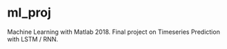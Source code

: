 # ml_proj

Machine Learning with Matlab 2018. Final project on Timeseries Prediction with LSTM / RNN.